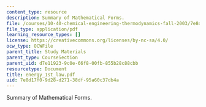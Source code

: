 ```yaml
---
content_type: resource
description: Summary of Mathematical Forms.
file: /courses/10-40-chemical-engineering-thermodynamics-fall-2003/7e8d17f09d28d27138df95a60c37db4a_energy_1st_law.pdf
file_type: application/pdf
learning_resource_types: []
license: https://creativecommons.org/licenses/by-nc-sa/4.0/
ocw_type: OCWFile
parent_title: Study Materials
parent_type: CourseSection
parent_uid: d7e11923-9c0e-66f8-00fb-855b28c88cbb
resourcetype: Document
title: energy_1st_law.pdf
uid: 7e8d17f0-9d28-d271-38df-95a60c37db4a
---
```

Summary of Mathematical Forms.